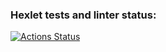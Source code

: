 ### Hexlet tests and linter status:
[![Actions Status](https://github.com/SergeyM705/frontend-project-lvl1/workflows/hexlet-check/badge.svg)](https://github.com/SergeyM705/frontend-project-lvl1/actions)